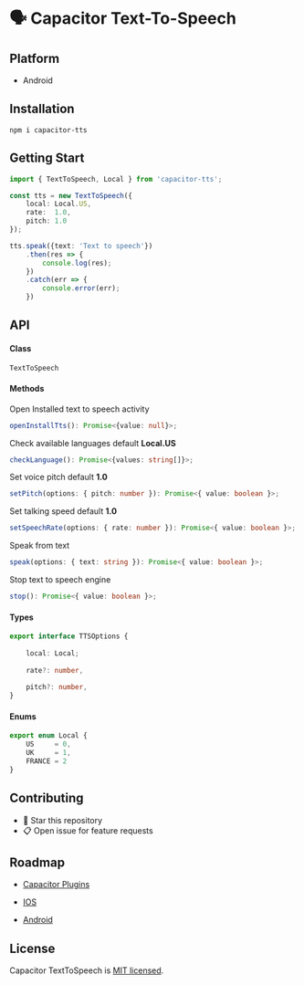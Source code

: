 # 🗣 Capacitor Text-To-Speech


## Platform
* Android

## Installation

```console
npm i capacitor-tts
```

## Getting Start
```typescript
import { TextToSpeech, Local } from 'capacitor-tts';

const tts = new TextToSpeech({
    local: Local.US,
    rate:  1.0,
    pitch: 1.0
});

tts.speak({text: 'Text to speech'})
    .then(res => {
        console.log(res);
    })
    .catch(err => {
        console.error(err);
    })

```


## API

#### Class
```typescript
TextToSpeech
```
#### Methods
Open Installed text to speech activity
```typescript
openInstallTts(): Promise<{value: null}>;
```
Check available languages default **Local.US**
```typescript
checkLanguage(): Promise<{values: string[]}>;
```
Set voice pitch default **1.0**
```typescript
setPitch(options: { pitch: number }): Promise<{ value: boolean }>;   
```
Set talking speed default **1.0**
```typescript
setSpeechRate(options: { rate: number }): Promise<{ value: boolean }>;
```
Speak from text
```typescript
speak(options: { text: string }): Promise<{ value: boolean }>;
```
Stop text to speech engine
```typescript
stop(): Promise<{ value: boolean }>; 
```
#### Types
```typescript
export interface TTSOptions {
    
    local: Local;
    
    rate?: number,
    
    pitch?: number,
}
```
#### Enums
```typescript
export enum Local {
    US     = 0,
    UK     = 1,
    FRANCE = 2
}
```


## Contributing

- 🌟 Star this repository
- 📋 Open issue for feature requests


## Roadmap
 - [Capacitor Plugins](https://capacitor.ionicframework.com/docs/plugins/)

 - [IOS](https://capacitor.ionicframework.com/docs/plugins/ios/)

 - [Android](https://capacitor.ionicframework.com/docs/plugins/android/)


## License

Capacitor TextToSpeech is [MIT licensed](./LICENSE).
